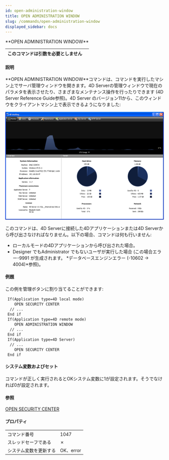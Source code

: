 ```yaml
---
id: open-administration-window
title: OPEN ADMINISTRATION WINDOW
slug: /commands/open-administration-window
displayed_sidebar: docs
---
```


<!--REF #_command_.OPEN ADMINISTRATION WINDOW.Syntax-->**OPEN ADMINISTRATION WINDOW**<!-- END REF-->
<!--REF #_command_.OPEN ADMINISTRATION WINDOW.Params-->
| このコマンドは引数を必要としません |  |
| --- | --- |

<!-- END REF-->

#### 説明 

<!--REF #_command_.OPEN ADMINISTRATION WINDOW.Summary-->**OPEN ADMINISTRATION WINDOW**コマンドは、コマンドを実行したマシン上でサーバ管理ウィンドウを開きます。<!-- END REF-->4D Serverの管理ウィンドウで現在のパラメタを表示させたり、さまざまなメンテナンス操作を行ったりできます (4D Server Reference Guide参照)。4D Server のバージョン11から、このウィンドウをクライアントマシン上で表示できるようになりました: 

![](../assets/en/commands/pict12004.ja.png)

このコマンドは、4D Serverに接続した4Dアプリケーションまたは4D Serverから呼び出さなければなりません。以下の場合、コマンドは何も行いません: 

* ローカルモードの4Dアプリケーションから呼び出された場合。
* Designer でもAdministrator でもないユーザが実行した場合 (この場合エラー-9991 が生成されます。 *データベースエンジンエラー (-10602 -> 4004)*参照)。

#### 例題 

この例を管理ボタンに割り当てることができます: 

```4d
 If(Application type=4D local mode)
    OPEN SECURITY CENTER
  // ...
 End if
 If(Application type=4D remote mode)
    OPEN ADMINISTRATION WINDOW
  // ...
 End if
 If(Application type=4D Server)
  // ...
    OPEN SECURITY CENTER
 End if
```

#### システム変数およびセット 

コマンドが正しく実行されるとOKシステム変数に1が設定されます。そうでなければ0が設定されます。

#### 参照 

[OPEN SECURITY CENTER](open-security-center.md)  

#### プロパティ

|  |  |
| --- | --- |
| コマンド番号 | 1047 |
| スレッドセーフである | &cross; |
| システム変数を更新する | OK、error |


